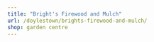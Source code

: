 ```yaml
---
title: "Bright's Firewood and Mulch"
url: /doylestown/brights-firewood-and-mulch/
shop: garden centre
---
```

